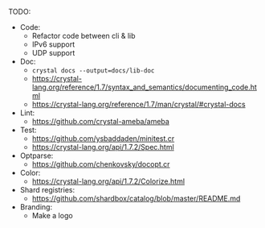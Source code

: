 TODO:

- Code:
  - Refactor code between cli & lib
  - IPv6 support
  - UDP support
- Doc:
  - `crystal docs --output=docs/lib-doc`
  - https://crystal-lang.org/reference/1.7/syntax_and_semantics/documenting_code.html
  - https://crystal-lang.org/reference/1.7/man/crystal/#crystal-docs
- Lint:
  - https://github.com/crystal-ameba/ameba
- Test:
  - https://github.com/ysbaddaden/minitest.cr
  - https://crystal-lang.org/api/1.7.2/Spec.html
- Optparse:
  - https://github.com/chenkovsky/docopt.cr
- Color:
  - https://crystal-lang.org/api/1.7.2/Colorize.html
- Shard registries:
  - https://github.com/shardbox/catalog/blob/master/README.md
- Branding:
  - Make a logo
